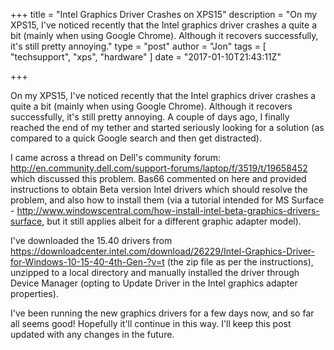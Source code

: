 +++
title = "Intel Graphics Driver Crashes on XPS15"
description = "On my XPS15, I've noticed recently that the Intel graphics driver crashes a quite a bit (mainly when using Google Chrome). Although it recovers successfully, it's still pretty annoying."
type = "post"
author = "Jon"
tags = [
  "techsupport",
  "xps",
	"hardware"
]
date = "2017-01-10T21:43:11Z"

+++

On my XPS15, I've noticed recently that the Intel graphics driver crashes a quite a bit (mainly when using Google Chrome). Although it recovers successfully, it's still pretty annoying. A couple of days ago, I finally reached the end of my tether and started seriously looking for a solution (as compared to a quick Google search and then get distracted).

I came across a thread on Dell's community forum: http://en.community.dell.com/support-forums/laptop/f/3519/t/19658452 which discussed this problem.
Bas66 commented on here and provided instructions to obtain Beta version Intel drivers which should resolve the problem, and also how to install them (via a tutorial intended for MS Surface - http://www.windowscentral.com/how-install-intel-beta-graphics-drivers-surface, but it still applies albeit for a different graphic adapter model).

I've downloaded the 15.40 drivers from https://downloadcenter.intel.com/download/26229/Intel-Graphics-Driver-for-Windows-10-15-40-4th-Gen-?v=t (the zip file as per the instructions), unzipped to a local directory and manually installed the driver through Device Manager (opting to Update Driver in the Intel graphics adapter properties).

I've been running the new graphics drivers for a few days now, and so far all seems good! Hopefully it'll continue in this way. I'll keep this post updated with any changes in the future.
